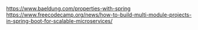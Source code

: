 https://www.baeldung.com/properties-with-spring
https://www.freecodecamp.org/news/how-to-build-multi-module-projects-in-spring-boot-for-scalable-microservices/
